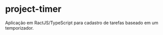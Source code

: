 # project-timer
Aplicação em RactJS/TypeScript para cadastro de tarefas baseado em um temporizador.
